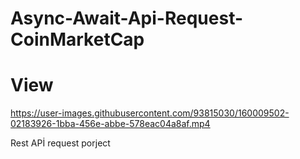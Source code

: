 # Async-Await-Api-Request-CoinMarketCap

# View



https://user-images.githubusercontent.com/93815030/160009502-02183926-1bba-456e-abbe-578eac04a8af.mp4



Rest APİ request porject

